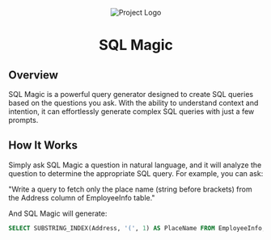 <p align="center">
  <img src="./src/public/logo.png" alt="Project Logo">
</p>

<h1 align="center">SQL Magic</h1>

## Overview

SQL Magic is a powerful query generator designed to create SQL queries based on the questions you ask. With the ability to understand context and intention, it can effortlessly generate complex SQL queries with just a few prompts.

## How It Works

Simply ask SQL Magic a question in natural language, and it will analyze the question to determine the appropriate SQL query. For example, you can ask:

"Write a query to fetch only the place name (string before brackets) from the Address column of EmployeeInfo table."

And SQL Magic will generate:

```sql
SELECT SUBSTRING_INDEX(Address, '(', 1) AS PlaceName FROM EmployeeInfo;
